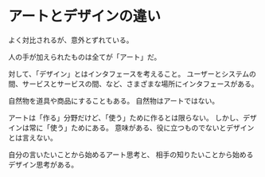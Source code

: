 # アートとデザインの違い

よく対比されるが、意外とずれている。

人の手が加えられたものは全てが「アート」だ。

対して、「デザイン」とはインタフェースを考えること。
ユーザーとシステムの間、サービスとサービスの間、など、さまざまな場所にインタフェースがある。

自然物を道具や商品にすることもある。
自然物はアートではない。

アートは「作る」分野だけど、「使う」ために作るとは限らない。
しかし、デザインは常に「使う」ためにある。
意味がある、役に立つものでないとデザインとは言えない。

自分の言いたいことから始めるアート思考と、
相手の知りたいことから始めるデザイン思考がある。
